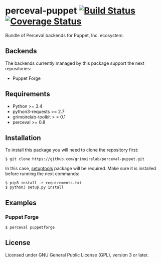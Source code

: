 # perceval-puppet [![Build Status](https://travis-ci.org/chaoss/grimoirelab-perceval-puppet.svg?branch=master)](https://travis-ci.org/chaoss/grimoirelab-perceval-puppet) [![Coverage Status](https://img.shields.io/coveralls/chaoss/grimoirelab-perceval-puppet.svg)](https://coveralls.io/r/chaoss/grimoirelab-perceval-puppet?branch=master)


Bundle of Perceval backends for Puppet, Inc. ecosystem.

## Backends

The backends currently managed by this package support the next repositories:

* Puppet Forge

## Requirements

* Python >= 3.4
* python3-requests >= 2.7
* grimoirelab-toolkit > = 0.1
* perceval >= 0.8

## Installation

To install this package you will need to clone the repository first:

```
$ git clone https://github.com/grimoirelab/perceval-puppet.git
```

In this case, [setuptools](http://setuptools.readthedocs.io/en/latest/) package will be required.
Make sure it is installed before running the next commands:

```
$ pip3 install -r requirements.txt
$ python3 setup.py install
```

## Examples

### Puppet Forge

```
$ perceval puppetforge
```

## License

Licensed under GNU General Public License (GPL), version 3 or later.

